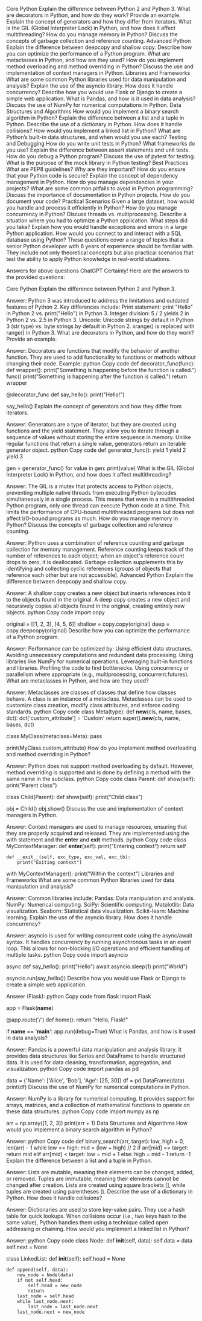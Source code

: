 Core Python
Explain the difference between Python 2 and Python 3.
What are decorators in Python, and how do they work? Provide an example.
Explain the concept of generators and how they differ from iterators.
What is the GIL (Global Interpreter Lock) in Python, and how does it affect multithreading?
How do you manage memory in Python? Discuss the concepts of garbage collection and reference counting.
Advanced Python
Explain the difference between deepcopy and shallow copy.
Describe how you can optimize the performance of a Python program.
What are metaclasses in Python, and how are they used?
How do you implement method overloading and method overriding in Python?
Discuss the use and implementation of context managers in Python.
Libraries and Frameworks
What are some common Python libraries used for data manipulation and analysis?
Explain the use of the asyncio library. How does it handle concurrency?
Describe how you would use Flask or Django to create a simple web application.
What is Pandas, and how is it used in data analysis?
Discuss the use of NumPy for numerical computations in Python.
Data Structures and Algorithms
How would you implement a binary search algorithm in Python?
Explain the difference between a list and a tuple in Python.
Describe the use of a dictionary in Python. How does it handle collisions?
How would you implement a linked list in Python?
What are Python’s built-in data structures, and when would you use each?
Testing and Debugging
How do you write unit tests in Python? What frameworks do you use?
Explain the difference between assert statements and unit tests.
How do you debug a Python program?
Discuss the use of pytest for testing.
What is the purpose of the mock library in Python testing?
Best Practices
What are PEP8 guidelines? Why are they important?
How do you ensure that your Python code is secure?
Explain the concept of dependency management in Python. How do you manage dependencies in your projects?
What are some common pitfalls to avoid in Python programming?
Discuss the importance of documentation in Python projects. How do you document your code?
Practical Scenarios
Given a large dataset, how would you handle and process it efficiently in Python?
How do you manage concurrency in Python? Discuss threads vs. multiprocessing.
Describe a situation where you had to optimize a Python application. What steps did you take?
Explain how you would handle exceptions and errors in a large Python application.
How would you connect to and interact with a SQL database using Python?
These questions cover a range of topics that a senior Python developer with 6 years of experience should be familiar with. They include not only theoretical concepts but also practical scenarios that test the ability to apply Python knowledge in real-world situations.





Answers for above questions 
ChatGPT
Certainly! Here are the answers to the provided questions:

Core Python
Explain the difference between Python 2 and Python 3.

Answer: Python 3 was introduced to address the limitations and outdated features of Python 2. Key differences include:
Print statement: print "Hello" in Python 2 vs. print("Hello") in Python 3.
Integer division: 5 / 2 yields 2 in Python 2 vs. 2.5 in Python 3.
Unicode: Unicode strings by default in Python 3 (str type) vs. byte strings by default in Python 2.
xrange() is replaced with range() in Python 3.
What are decorators in Python, and how do they work? Provide an example.

Answer: Decorators are functions that modify the behavior of another function. They are used to add functionality to functions or methods without changing their code. Example:
python
Copy code
def decorator_func(func):
    def wrapper():
        print("Something is happening before the function is called.")
        func()
        print("Something is happening after the function is called.")
    return wrapper

@decorator_func
def say_hello():
    print("Hello!")

say_hello()
Explain the concept of generators and how they differ from iterators.

Answer: Generators are a type of iterator, but they are created using functions and the yield statement. They allow you to iterate through a sequence of values without storing the entire sequence in memory. Unlike regular functions that return a single value, generators return an iterable generator object.
python
Copy code
def generator_func():
    yield 1
    yield 2
    yield 3

gen = generator_func()
for value in gen:
    print(value)
What is the GIL (Global Interpreter Lock) in Python, and how does it affect multithreading?

Answer: The GIL is a mutex that protects access to Python objects, preventing multiple native threads from executing Python bytecodes simultaneously in a single process. This means that even in a multithreaded Python program, only one thread can execute Python code at a time. This limits the performance of CPU-bound multithreaded programs but does not affect I/O-bound programs as much.
How do you manage memory in Python? Discuss the concepts of garbage collection and reference counting.

Answer: Python uses a combination of reference counting and garbage collection for memory management. Reference counting keeps track of the number of references to each object; when an object's reference count drops to zero, it is deallocated. Garbage collection supplements this by identifying and collecting cyclic references (groups of objects that reference each other but are not accessible).
Advanced Python
Explain the difference between deepcopy and shallow copy.

Answer: A shallow copy creates a new object but inserts references into it to the objects found in the original. A deep copy creates a new object and recursively copies all objects found in the original, creating entirely new objects.
python
Copy code
import copy

original = [[1, 2, 3], [4, 5, 6]]
shallow = copy.copy(original)
deep = copy.deepcopy(original)
Describe how you can optimize the performance of a Python program.

Answer: Performance can be optimized by:
Using efficient data structures.
Avoiding unnecessary computations and redundant data processing.
Using libraries like NumPy for numerical operations.
Leveraging built-in functions and libraries.
Profiling the code to find bottlenecks.
Using concurrency or parallelism where appropriate (e.g., multiprocessing, concurrent.futures).
What are metaclasses in Python, and how are they used?

Answer: Metaclasses are classes of classes that define how classes behave. A class is an instance of a metaclass. Metaclasses can be used to customize class creation, modify class attributes, and enforce coding standards.
python
Copy code
class Meta(type):
    def __new__(cls, name, bases, dct):
        dct['custom_attribute'] = 'Custom'
        return super().__new__(cls, name, bases, dct)

class MyClass(metaclass=Meta):
    pass

print(MyClass.custom_attribute)
How do you implement method overloading and method overriding in Python?

Answer: Python does not support method overloading by default. However, method overriding is supported and is done by defining a method with the same name in the subclass.
python
Copy code
class Parent:
    def show(self):
        print("Parent class")

class Child(Parent):
    def show(self):
        print("Child class")

obj = Child()
obj.show()
Discuss the use and implementation of context managers in Python.

Answer: Context managers are used to manage resources, ensuring that they are properly acquired and released. They are implemented using the with statement and the __enter__ and __exit__ methods.
python
Copy code
class MyContextManager:
    def __enter__(self):
        print("Entering context")
        return self

    def __exit__(self, exc_type, exc_val, exc_tb):
        print("Exiting context")

with MyContextManager():
    print("Within the context")
Libraries and Frameworks
What are some common Python libraries used for data manipulation and analysis?

Answer: Common libraries include:
Pandas: Data manipulation and analysis.
NumPy: Numerical computing.
SciPy: Scientific computing.
Matplotlib: Data visualization.
Seaborn: Statistical data visualization.
Scikit-learn: Machine learning.
Explain the use of the asyncio library. How does it handle concurrency?

Answer: asyncio is used for writing concurrent code using the async/await syntax. It handles concurrency by running asynchronous tasks in an event loop. This allows for non-blocking I/O operations and efficient handling of multiple tasks.
python
Copy code
import asyncio

async def say_hello():
    print("Hello")
    await asyncio.sleep(1)
    print("World")

asyncio.run(say_hello())
Describe how you would use Flask or Django to create a simple web application.

Answer (Flask):
python
Copy code
from flask import Flask

app = Flask(__name__)

@app.route('/')
def home():
    return "Hello, Flask!"

if __name__ == '__main__':
    app.run(debug=True)
What is Pandas, and how is it used in data analysis?

Answer: Pandas is a powerful data manipulation and analysis library. It provides data structures like Series and DataFrame to handle structured data. It is used for data cleaning, transformation, aggregation, and visualization.
python
Copy code
import pandas as pd

data = {'Name': ['Alice', 'Bob'], 'Age': [25, 30]}
df = pd.DataFrame(data)
print(df)
Discuss the use of NumPy for numerical computations in Python.

Answer: NumPy is a library for numerical computing. It provides support for arrays, matrices, and a collection of mathematical functions to operate on these data structures.
python
Copy code
import numpy as np

arr = np.array([1, 2, 3])
print(arr + 1)
Data Structures and Algorithms
How would you implement a binary search algorithm in Python?

Answer:
python
Copy code
def binary_search(arr, target):
    low, high = 0, len(arr) - 1
    while low <= high:
        mid = (low + high) // 2
        if arr[mid] == target:
            return mid
        elif arr[mid] < target:
            low = mid + 1
        else:
            high = mid - 1
    return -1
Explain the difference between a list and a tuple in Python.

Answer: Lists are mutable, meaning their elements can be changed, added, or removed. Tuples are immutable, meaning their elements cannot be changed after creation. Lists are created using square brackets [], while tuples are created using parentheses ().
Describe the use of a dictionary in Python. How does it handle collisions?

Answer: Dictionaries are used to store key-value pairs. They use a hash table for quick lookups. When collisions occur (i.e., two keys hash to the same value), Python handles them using a technique called open addressing or chaining.
How would you implement a linked list in Python?

Answer:
python
Copy code
class Node:
    def __init__(self, data):
        self.data = data
        self.next = None

class LinkedList:
    def __init__(self):
        self.head = None

    def append(self, data):
        new_node = Node(data)
        if not self.head:
            self.head = new_node
            return
        last_node = self.head
        while last_node.next:
            last_node = last_node.next
        last_node.next = new_node






